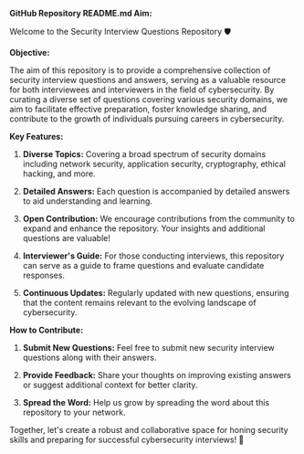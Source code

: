 **GitHub Repository README.md Aim:**

Welcome to the Security Interview Questions Repository 🛡️

**Objective:**

The aim of this repository is to provide a comprehensive collection of security interview questions and answers, serving as a valuable resource for both interviewees and interviewers in the field of cybersecurity. By curating a diverse set of questions covering various security domains, we aim to facilitate effective preparation, foster knowledge sharing, and contribute to the growth of individuals pursuing careers in cybersecurity.

**Key Features:**

1. **Diverse Topics:** Covering a broad spectrum of security domains including network security, application security, cryptography, ethical hacking, and more.

2. **Detailed Answers:** Each question is accompanied by detailed answers to aid understanding and learning.

3. **Open Contribution:** We encourage contributions from the community to expand and enhance the repository. Your insights and additional questions are valuable!

4. **Interviewer's Guide:** For those conducting interviews, this repository can serve as a guide to frame questions and evaluate candidate responses.

5. **Continuous Updates:** Regularly updated with new questions, ensuring that the content remains relevant to the evolving landscape of cybersecurity.

**How to Contribute:**

1. **Submit New Questions:** Feel free to submit new security interview questions along with their answers.
   
2. **Provide Feedback:** Share your thoughts on improving existing answers or suggest additional context for better clarity.

3. **Spread the Word:** Help us grow by spreading the word about this repository to your network.

Together, let's create a robust and collaborative space for honing security skills and preparing for successful cybersecurity interviews! 🚀
